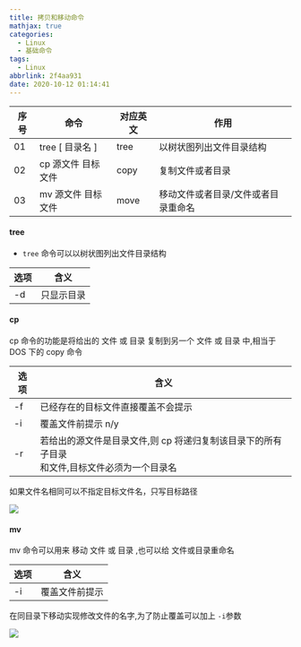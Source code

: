 ```yaml
---
title: 拷贝和移动命令
mathjax: true
categories:
  - Linux
  - 基础命令
tags:
  - Linux
abbrlink: 2f4aa931
date: 2020-10-12 01:14:41
---
```


| 序号 | 命令 | 对应英文 | 作用 | 
| --- | --- | --- | --- | 
| 01 | tree [ 目录名 ] | tree | 以树状图列出文件目录结构 | 
| 02 | cp 源文件 目标文件 | copy | 复制文件或者目录| 
| 03 | mv 源文件 目标文件 | move | 移动文件或者目录/文件或者目录重命名 |

#### tree

+ `tree` 命令可以以树状图列出文件目录结构

| 选项 | 含义 |
| --- | --- |
| -d | 只显示目录 |

#### cp

cp 命令的功能是将给出的 文件 或 目录 复制到另一个 文件 或 目录 中,相当于 DOS 下的 copy 命令

| 选项 | 含义 |
| --- | --- |
| -f | 已经存在的目标文件直接覆盖不会提示 |
| -i | 覆盖文件前提示 n/y|
| -r | 若给出的源文件是目录文件,则 cp 将递归复制该目录下的所有子目录</br>和文件,目标文件必须为一个目录名|

如果文件名相同可以不指定目标文件名，只写目标路径

![](0001.png)


#### mv

mv 命令可以用来 移动 文件 或 目录 ,也可以给 文件或目录重命名

| 选项 | 含义 |
| --- | --- |
| -i | 覆盖文件前提示 |

在同目录下移动实现修改文件的名字,为了防止覆盖可以加上 `-i`参数

![](0002.png)